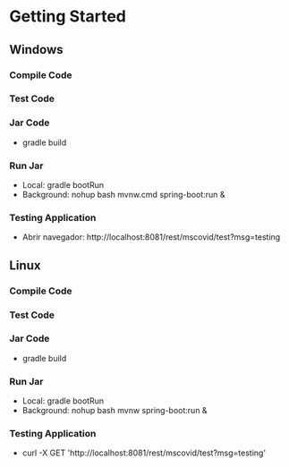 # Getting Started

## Windows

### Compile Code
### Test Code
### Jar Code
* gradle build

### Run Jar
* Local:      gradle bootRun
* Background: nohup bash mvnw.cmd spring-boot:run &

### Testing Application
* Abrir navegador: http://localhost:8081/rest/mscovid/test?msg=testing

## Linux

### Compile Code
### Test Code
### Jar Code
* gradle build

### Run Jar
* Local:      gradle bootRun
* Background: nohup bash mvnw spring-boot:run &

### Testing Application
* curl -X GET 'http://localhost:8081/rest/mscovid/test?msg=testing'
